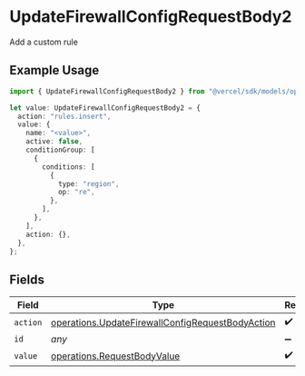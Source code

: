 # UpdateFirewallConfigRequestBody2

Add a custom rule

## Example Usage

```typescript
import { UpdateFirewallConfigRequestBody2 } from "@vercel/sdk/models/operations/updatefirewallconfig.js";

let value: UpdateFirewallConfigRequestBody2 = {
  action: "rules.insert",
  value: {
    name: "<value>",
    active: false,
    conditionGroup: [
      {
        conditions: [
          {
            type: "region",
            op: "re",
          },
        ],
      },
    ],
    action: {},
  },
};
```

## Fields

| Field                                                                                                                | Type                                                                                                                 | Required                                                                                                             | Description                                                                                                          |
| -------------------------------------------------------------------------------------------------------------------- | -------------------------------------------------------------------------------------------------------------------- | -------------------------------------------------------------------------------------------------------------------- | -------------------------------------------------------------------------------------------------------------------- |
| `action`                                                                                                             | [operations.UpdateFirewallConfigRequestBodyAction](../../models/operations/updatefirewallconfigrequestbodyaction.md) | :heavy_check_mark:                                                                                                   | N/A                                                                                                                  |
| `id`                                                                                                                 | *any*                                                                                                                | :heavy_minus_sign:                                                                                                   | N/A                                                                                                                  |
| `value`                                                                                                              | [operations.RequestBodyValue](../../models/operations/requestbodyvalue.md)                                           | :heavy_check_mark:                                                                                                   | N/A                                                                                                                  |